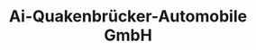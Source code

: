 ---
title: "Ai-Quakenbrücker-Automobile GmbH"
url: /quakenbrueck/ai-quakenbruecker-automobile-gmbh/
shop: Autohaus
---